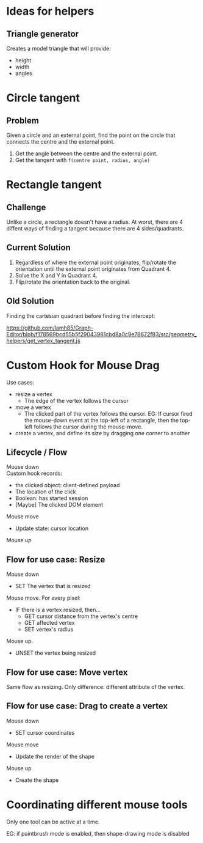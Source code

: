# Ideas for helpers

## Triangle generator

Creates a model triangle that will provide:
* height
* width
* angles

# Circle tangent

## Problem

Given a circle and an external point,
find the point on the circle that connects the centre and the external point.

1. Get the angle between the centre and the external point.
2. Get the tangent with `f(centre point, radius, angle)`

# Rectangle tangent

## Challenge

Unlike a circle, a rectangle doesn't have a radius. At worst, there are 4 diffent ways of finding a tangent because there are 4 sides/quadrants.

## Current Solution

1. Regardless of where the external point originates, flip/rotate the orientation until the external point originates from Quadrant 4.
2. Solve the X and Y in Quadrant 4.
3. Flip/rotate the orientation back to the original.

## Old Solution

Finding the cartesian quadrant before finding the intercept:

https://github.com/lamh85/Graph-Editor/blob/f178569bcd55b5f29043981cbd8a0c9e78672f83/src/geometry_helpers/get_vertex_tangent.js

# Custom Hook for Mouse Drag

Use cases:
* resize a vertex
  * The edge of the vertex follows the cursor
* move a vertex
  * The clicked part of the vertex follows the cursor. EG: If cursor fired the mouse-down event at the top-left of a rectangle, then the top-left follows the cursor during the mouse-move.
* create a vertex, and define its size by dragging one corner to another

## Lifecycle / Flow

Mouse down
<br/>Custom hook records:
* the clicked object: client-defined payload
* The location of the click
* Boolean: has started session
* [Maybe] The clicked DOM element

Mouse move
* Update state: cursor location

Mouse up

## Flow for use case: Resize

Mouse down
* SET The vertex that is resized

Mouse move. For every pixel:
* IF there is a vertex resized, then...
  * GET cursor distance from the vertex's centre
  * GET affected vertex
  * SET vertex's radius

Mouse up.
* UNSET the vertex being resized

## Flow for use case: Move vertex
Same flow as resizing. Only difference: different attribute of the vertex.

## Flow for use case: Drag to create a vertex
Mouse down
* SET cursor coordinates

Mouse move
* Update the render of the shape

Mouse up
* Create the shape

# Coordinating different mouse tools

Only one tool can be active at a time.

EG: if paintbrush mode is enabled, then shape-drawing mode is disabled